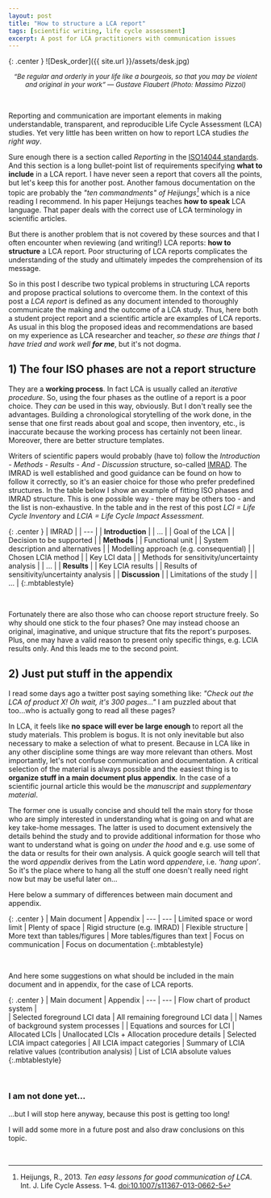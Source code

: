 ```yaml
---
layout: post
title: "How to structure a LCA report"
tags: [scientific writing, life cycle assessment]
excerpt: A post for LCA practitioners with communication issues
---
```



{: .center }
![Desk_order]({{ site.url }}/assets/desk.jpg)
<center><i><font size="2"> “Be regular and orderly in your life like a bourgeois, so that you may be violent and original in your work”
― Gustave Flaubert (Photo: Massimo Pizzol)</font></i></center>

&nbsp;

Reporting and communication are important elements in making understandable, transparent, and reproducible Life Cycle Assessment (LCA) studies. Yet very little has been written on how to report LCA studies _the right way_.

Sure enough there is a section called _Reporting_ in the [ISO14044 standards](http://www.iso.org/iso/catalogue_detail?csnumber=38498). And this section is a long bullet-point list of requirements specifying **what to include** in a LCA report. I have never seen a report that covers all the points, but let's keep this for another post. Another famous documentation on the topic are probably the _"ten commandments" of Heijungs[^1]_ which is a nice reading I recommend. In his paper Heijungs teaches **how to speak** LCA language. That paper deals with the correct use of LCA terminology in scientific articles.

But there is another problem that is not covered by these sources and that I often encounter when reviewing (and writing!) LCA reports: **how to structure** a LCA report. Poor structuring of LCA reports complicates the understanding of the study and ultimately impedes the comprehension of its message.

So in this post I describe two typical problems in structuring LCA reports and propose practical solutions to overcome them. In the context of this post a _LCA report_ is defined as any document intended to thoroughly communicate the making and the outcome of a LCA study. Thus, here both a student project report and a scientific article are examples of LCA reports. As usual in this blog the proposed ideas and recommendations are based on my experience as LCA researcher and teacher, _so these are things that I have tried and work well **for me**_, but it's not dogma.

## 1) The four ISO phases are not a report structure

They are a **working process**. In fact LCA is usually called an _iterative procedure_. So, using the four phases as the outline of a report is a poor choice. They _can_ be used in this way, obviously. But I don't really see the advantages. Building a chronological storytelling of the work done, in the sense that one first reads about goal and scope, then inventory, etc., is inaccurate because the working process has certainly not been linear. Moreover, there are better structure templates.

Writers of scientific papers would probably (have to) follow the _Introduction - Methods - Results - And - Discussion_ structure, so-called [IMRAD](https://en.wikipedia.org/wiki/IMRAD). The IMRAD is well established and good guidance can be found on how to follow it correctly, so it's an easier choice for those who prefer predefined structures. In the table below I show an example of fitting ISO phases and IMRAD structure. This is one possible way  - there may be others too - and the list is non-exhaustive. In the table and in the rest of this post _LCI = Life Cycle Inventory_ and _LCIA = Life Cycle Impact Assessment_.

{: .center }
| IMRAD |
| --- |
| **Introduction** |
| ... |
| Goal of the LCA |
| Decision to be supported |
| **Methods** |
| Functional unit |
| System description and alternatives |
| Modelling approach (e.g. consequential) |
| Chosen LCIA method |
| Key LCI data  |
| Methods for sensitivity/uncertainty analysis |
| ... |
| **Results** |
| Key LCIA results |
| Results of sensitivity/uncertainty analysis |
| **Discussion** |
| Limitations of the study |
| ... |
{:.mbtablestyle}

&nbsp;

Fortunately there are also those who can choose report structure freely. So why should one stick to the four phases? One may instead choose an original, imaginative, and unique structure that fits the report's purposes. Plus, one may have a valid reason to present only specific things, e.g. LCIA results only. And this leads me to the second point.


## 2) Just put stuff in the appendix

I read some days ago a twitter post saying something like: _"Check out the LCA of product X! Oh wait, it's 300 pages..."_ I am puzzled about that too...who is actually gong to read all these pages?

In LCA, it feels like **no space will ever be large enough** to report all the study materials. This problem is bogus. It is not only inevitable but also necessary to make a selection of what to present. Because in LCA like in any other discipline some things are way more relevant than others. Most importantly, let's not confuse communication and documentation. A critical selection of the material is always possible and the easiest thing is to **organize stuff in a main document plus appendix**. In the case of a scientific journal article this would be the _manuscript_ and _supplementary material_.

The former one is usually concise and should tell the main story for those who are simply interested in understanding what is going on and what are key take-home messages. The latter is used to document extensively the details behind the study and to provide additional information for those who want to understand what is going on _under the hood_ and e.g. use some of the data or results for their own analysis. A quick google search will tell that the word _appendix_ derives from the Latin word _appendere_, i.e. _‘hang upon’_. So it's the place where to hang all the stuff one doesn't really need right now but may be useful later on...

Here below a summary of differences between main document and appendix.

{: .center }
| Main document | Appendix
| --- | ---
| Limited space or word limit	| Plenty of space
| Rigid structure (e.g. IMRAD) |	Flexible structure
| More text than tables/figures	| More tables/figures than text
| Focus on communication | Focus on documentation
{:.mbtablestyle}

&nbsp;

And here some suggestions on what should be included in the main document and in appendix, for the case of LCA reports.

{: .center }
| Main document | Appendix
| --- | ---
| Flow chart of product system	|  
| Selected foreground LCI data	| All remaining foreground LCI data
|   | Names of background system processes
|   | Equations and sources for LCI
| Allocated LCIs	| Unallocated LCIs + Allocation procedure details
| Selected LCIA impact categories	| All LCIA impact categories
| Summary of LCIA relative values (contribution analysis)	| List of LCIA absolute values
{:.mbtablestyle}

&nbsp;

### I am not done yet...

...but I will stop here anyway, because this post is getting too long!

I will add some more in a future post and also draw conclusions on this topic.

&nbsp;

[^1]:	Heijungs, R., 2013. _Ten easy lessons for good communication of LCA._ Int. J. Life Cycle Assess. 1–4. [doi:10.1007/s11367-013-0662-5](http://link.springer.com/article/10.1007/s11367-013-0662-5)

